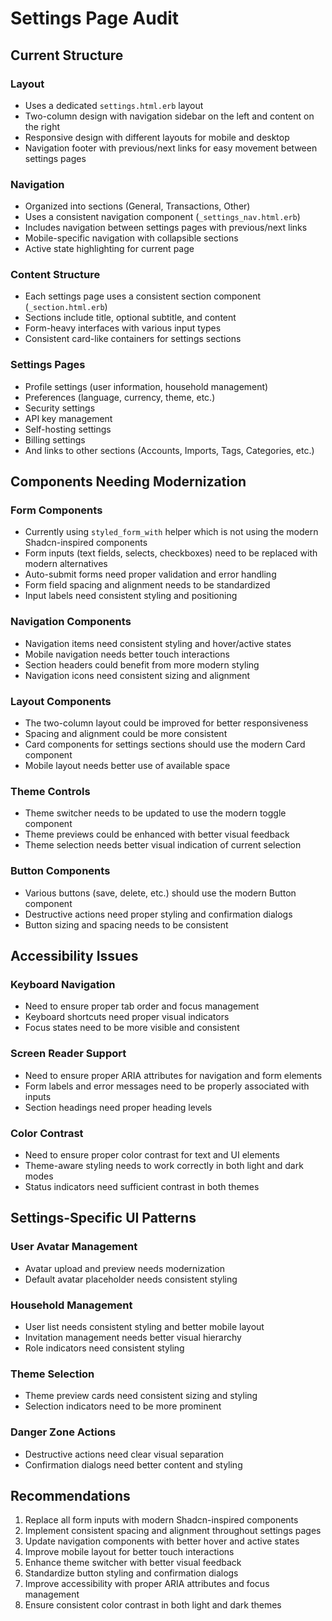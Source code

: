 # Settings Page Audit

## Current Structure

### Layout
- Uses a dedicated `settings.html.erb` layout
- Two-column design with navigation sidebar on the left and content on the right
- Responsive design with different layouts for mobile and desktop
- Navigation footer with previous/next links for easy movement between settings pages

### Navigation
- Organized into sections (General, Transactions, Other)
- Uses a consistent navigation component (`_settings_nav.html.erb`)
- Includes navigation between settings pages with previous/next links
- Mobile-specific navigation with collapsible sections
- Active state highlighting for current page

### Content Structure
- Each settings page uses a consistent section component (`_section.html.erb`)
- Sections include title, optional subtitle, and content
- Form-heavy interfaces with various input types
- Consistent card-like containers for settings sections

### Settings Pages
- Profile settings (user information, household management)
- Preferences (language, currency, theme, etc.)
- Security settings
- API key management
- Self-hosting settings
- Billing settings
- And links to other sections (Accounts, Imports, Tags, Categories, etc.)

## Components Needing Modernization

### Form Components
- Currently using `styled_form_with` helper which is not using the modern Shadcn-inspired components
- Form inputs (text fields, selects, checkboxes) need to be replaced with modern alternatives
- Auto-submit forms need proper validation and error handling
- Form field spacing and alignment needs to be standardized
- Input labels need consistent styling and positioning

### Navigation Components
- Navigation items need consistent styling and hover/active states
- Mobile navigation needs better touch interactions
- Section headers could benefit from more modern styling
- Navigation icons need consistent sizing and alignment

### Layout Components
- The two-column layout could be improved for better responsiveness
- Spacing and alignment could be more consistent
- Card components for settings sections should use the modern Card component
- Mobile layout needs better use of available space

### Theme Controls
- Theme switcher needs to be updated to use the modern toggle component
- Theme previews could be enhanced with better visual feedback
- Theme selection needs better visual indication of current selection

### Button Components
- Various buttons (save, delete, etc.) should use the modern Button component
- Destructive actions need proper styling and confirmation dialogs
- Button sizing and spacing needs to be consistent

## Accessibility Issues

### Keyboard Navigation
- Need to ensure proper tab order and focus management
- Keyboard shortcuts need proper visual indicators
- Focus states need to be more visible and consistent

### Screen Reader Support
- Need to ensure proper ARIA attributes for navigation and form elements
- Form labels and error messages need to be properly associated with inputs
- Section headings need proper heading levels

### Color Contrast
- Need to ensure proper color contrast for text and UI elements
- Theme-aware styling needs to work correctly in both light and dark modes
- Status indicators need sufficient contrast in both themes

## Settings-Specific UI Patterns

### User Avatar Management
- Avatar upload and preview needs modernization
- Default avatar placeholder needs consistent styling

### Household Management
- User list needs consistent styling and better mobile layout
- Invitation management needs better visual hierarchy
- Role indicators need consistent styling

### Theme Selection
- Theme preview cards need consistent sizing and styling
- Selection indicators need to be more prominent

### Danger Zone Actions
- Destructive actions need clear visual separation
- Confirmation dialogs need better content and styling

## Recommendations

1. Replace all form inputs with modern Shadcn-inspired components
2. Implement consistent spacing and alignment throughout settings pages
3. Update navigation components with better hover and active states
4. Improve mobile layout for better touch interactions
5. Enhance theme switcher with better visual feedback
6. Standardize button styling and confirmation dialogs
7. Improve accessibility with proper ARIA attributes and focus management
8. Ensure consistent color contrast in both light and dark themes